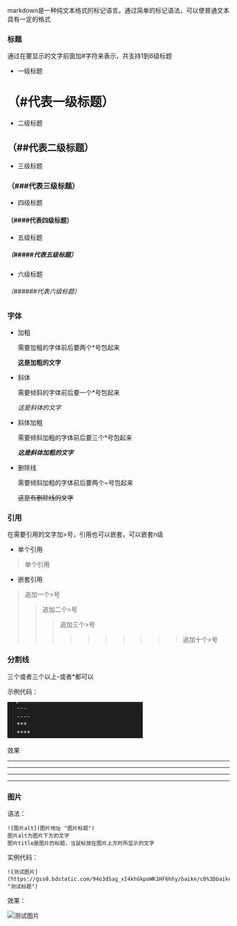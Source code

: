 
markdown是一种纯文本格式的标记语言。通过简单的标记语法，可以使普通文本具有一定的格式

### 标题

通过在要显示的文字前面加#字符来表示，共支持1到6级标题

- 一级标题

# （#代表一级标题）

- 二级标题

## （##代表二级标题）

- 三级标题

### （###代表三级标题）

- 四级标题

#### （####代表四级标题）

- 五级标题

##### （#####代表五级标题）

- 六级标题

###### （######代表六级标题）

### 字体

- 加粗

    需要加粗的字体前后要两个*号包起来

    **这是加粗的文字**

- 斜体

    需要倾斜的字体前后要一个*号包起来

    *这是斜体的文字*

- 斜体加粗

    需要倾斜加粗的字体前后要三个*号包起来

    ***这是斜体加粗的文字***

- 删除线

    需要倾斜加粗的字体前后要两个~号包起来

    ~~这是有删除线的文字~~

### 引用

在需要引用的文字加>号，引用也可以嵌套，可以嵌套n级

- 单个引用
  
> 单个引用

- 嵌套引用
  
> 追加一个>号
>> 追加二个>号
>>> 追加三个>号
>>>>>>>>>> 追加十个>号

### 分割线

三个或者三个以上-或者*都可以

示例代码：

![](/images/markdown/fengexian.png)

效果

---
----
***
****

### 图片

语法：

```
![图片alt](图片地址 "图片标题")
图片alt为图片下方的文字
图片title是图片的标题，当鼠标放在图片上方时所显示的文字

```

实例代码：

```
![测试图片](https://gss0.bdstatic.com/94o3dSag_xI4khGkpoWK1HF6hhy/baike/c0%3Dbaike150%2C5%2C5%2C150%2C50/sign=1dc843d302087bf469e15fbb93ba3c49/6a63f6246b600c338719a2501a4c510fd8f9a1c1.jpg "测试标题")

```

效果：

![测试图片](https://gss0.bdstatic.com/94o3dSag_xI4khGkpoWK1HF6hhy/baike/c0%3Dbaike150%2C5%2C5%2C150%2C50/sign=1dc843d302087bf469e15fbb93ba3c49/6a63f6246b600c338719a2501a4c510fd8f9a1c1.jpg "测试标题")





  





